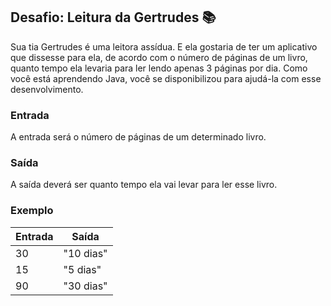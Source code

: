 ## Desafio: Leitura da Gertrudes :books:

Sua tia Gertrudes é uma leitora assídua. E ela gostaria de ter um aplicativo que dissesse para ela, de acordo com o número de páginas de um livro, quanto tempo ela levaria para ler lendo apenas 3 páginas por dia. Como você está aprendendo Java, você se disponibilizou para ajudá-la com esse desenvolvimento.
### Entrada

A entrada será o número de páginas de um determinado livro.
### Saída

A saída deverá ser quanto tempo ela vai levar para ler esse livro.
### Exemplo

Entrada | Saída
------- | ------
  30    | "10 dias"
  15    | "5 dias"
  90    | "30 dias"
